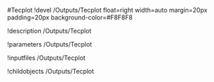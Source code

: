 <!-- MOOSE Object Documentation Stub: Remove this when content is added. -->
#Tecplot
!devel /Outputs/Tecplot float=right width=auto margin=20px padding=20px background-color=#F8F8F8

!description /Outputs/Tecplot

!parameters /Outputs/Tecplot

!inputfiles /Outputs/Tecplot

!childobjects /Outputs/Tecplot
